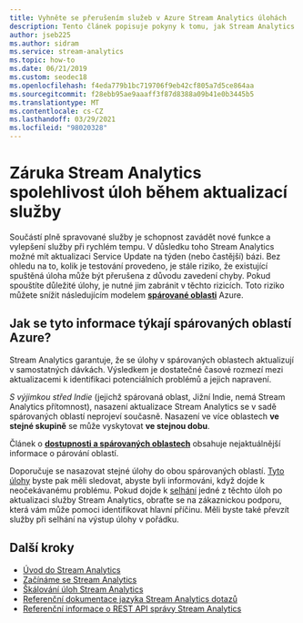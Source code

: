```yaml
---
title: Vyhněte se přerušením služeb v Azure Stream Analytics úlohách
description: Tento článek popisuje pokyny k tomu, jak Stream Analytics úlohy upgradu odolné.
author: jseb225
ms.author: sidram
ms.service: stream-analytics
ms.topic: how-to
ms.date: 06/21/2019
ms.custom: seodec18
ms.openlocfilehash: f4eda779b1bc719706f9eb42cf805a7d5ce864aa
ms.sourcegitcommit: f28ebb95ae9aaaff3f87d8388a09b41e0b3445b5
ms.translationtype: MT
ms.contentlocale: cs-CZ
ms.lasthandoff: 03/29/2021
ms.locfileid: "98020328"
---
```

# <a name="guarantee-stream-analytics-job-reliability-during-service-updates"></a>Záruka Stream Analytics spolehlivost úloh během aktualizací služby

Součástí plně spravované služby je schopnost zavádět nové funkce a vylepšení služby při rychlém tempu. V důsledku toho Stream Analytics možné mít aktualizaci Service Update na týden (nebo častější) bázi. Bez ohledu na to, kolik je testování provedeno, je stále riziko, že existující spuštěná úloha může být přerušena z důvodu zavedení chyby. Pokud spouštíte důležité úlohy, je nutné jim zabránit v těchto rizicích. Toto riziko můžete snížit následujícím modelem **[spárované oblasti](../best-practices-availability-paired-regions.md)** Azure. 

## <a name="how-do-azure-paired-regions-address-this-concern"></a>Jak se tyto informace týkají spárovaných oblastí Azure?

Stream Analytics garantuje, že se úlohy v spárovaných oblastech aktualizují v samostatných dávkách. Výsledkem je dostatečné časové rozmezí mezi aktualizacemi k identifikaci potenciálních problémů a jejich napravení.

_S výjimkou střed Indie_ (jejichž spárovaná oblast, Jižní Indie, nemá Stream Analytics přítomnost), nasazení aktualizace Stream Analytics se v sadě spárovaných oblastí neprojeví současně. Nasazení ve více oblastech **ve stejné skupině** se může vyskytovat **ve stejnou dobu**.

Článek o **[dostupnosti a spárovaných oblastech](../best-practices-availability-paired-regions.md)** obsahuje nejaktuálnější informace o párování oblastí.

Doporučuje se nasazovat stejné úlohy do obou spárovaných oblastí. [Tyto úlohy](./stream-analytics-set-up-alerts.md#scenarios-to-monitor) byste pak měli sledovat, abyste byli informováni, když dojde k neočekávanému problému. Pokud dojde k [selhání](./job-states.md) jedné z těchto úloh po aktualizaci služby Stream Analytics, obraťte se na zákaznickou podporu, která vám může pomoci identifikovat hlavní příčinu. Měli byste také převzít služby při selhání na výstup úlohy v pořádku.

## <a name="next-steps"></a>Další kroky

* [Úvod do Stream Analytics](stream-analytics-introduction.md)
* [Začínáme se Stream Analytics](stream-analytics-real-time-fraud-detection.md)
* [Škálování úloh Stream Analytics](stream-analytics-scale-jobs.md)
* [Referenční dokumentace jazyka Stream Analytics dotazů](/stream-analytics-query/stream-analytics-query-language-reference)
* [Referenční informace o REST API správy Stream Analytics](/rest/api/streamanalytics/)